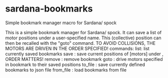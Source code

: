 # sardana-bookmarks
Simple bookmark manager macro for Sardana/ spock


This is a simple bookmark manager for Sardana/ spock. It can save a list of
motor positions under a user-specified name. This (collective) position
can then be recalled with the "goto" command.
TO AVOID COLLISIONS, THE MOTORS ARE DRIVEN IN THE ORDER SPECIFIED!
commands: 
    list:
        list currently saved bookmarks
    save <name> <motors>:
        save current positions of [motors] under <name>, ORDER MATTERS!
    remove <name>:
        remove bookmark <name>
    goto <name>:
        drive motors specified in bookmark <name> to their saved positions
    to_file <filename>:
        save currently defined bookmarks to json file
    from_file <filename>:
        load bookmarks from file
